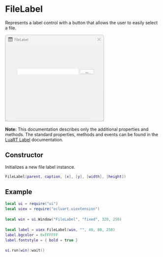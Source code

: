 # FileLabel

Represents a label control with a button that allows the user to easily select a file.

![filelabel](/docs/filelabel/filelabel01.png)

**Note:**
This documentation describes only the additional properties and methods.
The standard properties, methods and events can be found in the [LuaRT Label](https://www.luart.org/doc/ui/Label.html) documentation.

## Constructor

Initializes a new file label instance.

```Lua
FileLabel(parent, caption, [x], [y], [width], [height])
```

## Example

```Lua
local ui = require("ui")
local uiex = require("ecluart.uiextension")

local win = ui.Window("FileLabel", "fixed", 320, 250)

local label = uiex.FileLabel(win, "", 40, 80, 250)
label.bgcolor = 0xFFFFFF
label.fontstyle = { bold = true }

ui.run(win):wait()
```
